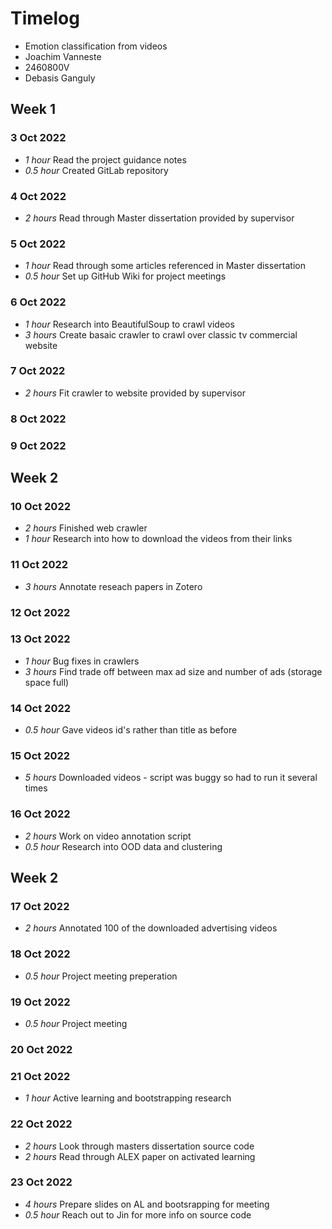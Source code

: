# Timelog

* Emotion classification from videos
* Joachim Vanneste
* 2460800V
* Debasis Ganguly


## Week 1

### 3 Oct 2022

* *1 hour* Read the project guidance notes
* *0.5 hour* Created GitLab repository

### 4 Oct 2022

* *2 hours* Read through Master dissertation provided by supervisor 

### 5 Oct 2022

* *1 hour* Read through some articles referenced in Master dissertation 
* *0.5 hour* Set up GitHub Wiki for project meetings

### 6 Oct 2022

* *1 hour* Research into BeautifulSoup to crawl videos 
* *3 hours* Create basaic crawler to crawl over classic tv commercial website 

### 7 Oct 2022

* *2 hours* Fit crawler to website provided by supervisor 

### 8 Oct 2022 

### 9 Oct 2022

## Week 2

### 10 Oct 2022

* *2 hours* Finished web crawler 
* *1 hour* Research into how to download the videos from their links 

### 11 Oct 2022

* *3 hours* Annotate reseach papers in Zotero 

### 12 Oct 2022

### 13 Oct 2022

* *1 hour* Bug fixes in crawlers
* *3 hours* Find trade off between max ad size and number of ads (storage space full)

### 14 Oct 2022

* *0.5 hour* Gave videos id's rather than title as before

### 15 Oct 2022

* *5 hours* Downloaded videos - script was buggy so had to run it several times 

### 16 Oct 2022

* *2 hours* Work on video annotation script 
* *0.5 hour* Research into OOD data and clustering 

## Week 2

### 17 Oct 2022

* *2 hours* Annotated 100 of the downloaded advertising videos 

### 18 Oct 2022

* *0.5 hour* Project meeting preperation

### 19 Oct 2022

* *0.5 hour* Project meeting 

### 20 Oct 2022

### 21 Oct 2022

* *1 hour* Active learning and bootstrapping research

### 22 Oct 2022

* *2 hours* Look through masters dissertation source code
* *2 hours* Read through ALEX paper on activated learning

### 23 Oct 2022

* *4 hours* Prepare slides on AL and bootsrapping for meeting 
* *0.5 hour* Reach out to Jin for more info on source code

